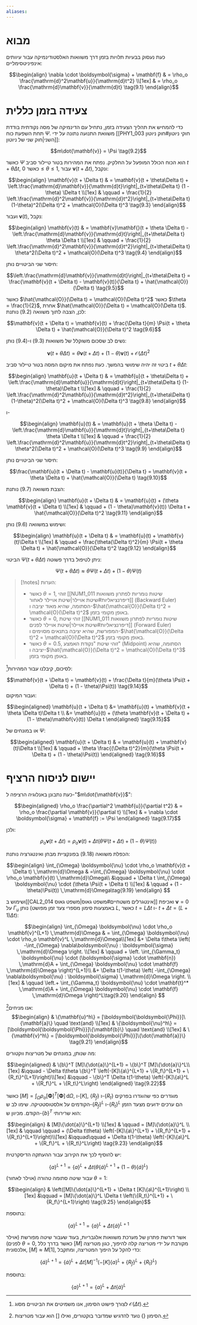 ```yaml
---
aliases:
---
```

# מבוא
כעת נעסוק בבעיות תלויות בזמן דרך משוואות האלסטודינמיקה עבור עיוותים אינפיניטסימליים:

$$\begin{align}
\nabla \cdot \boldsymbol{\sigma} + \mathbf{f}  & = \rho_o \frac{\mathrm{d}^2\mathbf{u}}{\mathrm{d}t^2} \\[1ex]
 &  = \rho_o \frac{\mathrm{d}\mathbf{v}}{\mathrm{d}t} \tag{9.1}
\end{align}$$
# צעידה בזמן כללית
כדי להמחיש את תהליך הצעידה בזמן, נתחיל עם הדינמיקה של מסה נקודתית בודדת תחת השפעת כוח $\Psi$. משוואת התנועה נתונה על ידי [[PHY1_003 חוקי ניוטון#חוק ניוטון השני|חוק שני של ניוטון]]:

$$m\dot{\mathbf{v}} = \Psi  \tag{9.2}$$

כאשר $\Psi$ הוא הכוח הכולל המופעל על החלקיק. נפתח את המהירות בטור טיילור סביב $t + \theta \Delta t$, כאשר $0 \leq \theta \leq 1$, עבור $\mathbf{v}(t + \Delta t)$, ונקבל:

$$\begin{align}
\mathbf{v}(t + \Delta t) &  = \mathbf{v}(t + \theta\Delta t) + \left.\frac{\mathrm{d}\mathbf{v}}{\mathrm{d}t}\right|_{t+\theta\Delta t} (1 - \theta) \Delta t  \\[1ex]
 & \qquad + \frac{1}{2} \left.\frac{\mathrm{d}^2\mathbf{v}}{\mathrm{d}t^2}\right|_{t+\theta\Delta t} (1-\theta)^2(\Delta t)^2 + \mathcal{O}(\Delta t)^3 \tag{9.3}
\end{align}$$

ועבור $\mathbf{v}(t)$, נקבל:

$$\begin{align}
\mathbf{v}(t)  & = \mathbf{v}\mathbf{}(t + \theta \Delta t) - \left.\frac{\mathrm{d}\mathbf{v}}{\mathrm{d}t}\right|_{t+\theta\Delta t} \theta \Delta t  \\[1ex]
 & \qquad + \frac{1}{2} \left.\frac{\mathrm{d}^2\mathbf{v}}{\mathrm{d}t^2}\right|_{t+\theta\Delta t} \theta^2(\Delta t)^2 + \mathcal{O}(\Delta t)^3 \tag{9.4}
\end{align}$$

חיסור שני הביטויים נותן:

$$\left.\frac{\mathrm{d}\mathbf{v}}{\mathrm{d}t}\right|_{t+\theta\Delta t} = \frac{\mathbf{v}(t + \Delta t) - \mathbf{v}(t)}{\Delta t} + \hat{\mathcal{O}}(\Delta t) \tag{9.5}$$

כאשר $\hat{\mathcal{O}}(\Delta t) = \mathcal{O}(\Delta t)^2$ כאשר $\theta = \frac{1}{2}$, אחרת $\hat{\mathcal{O}}(\Delta t) = \mathcal{O}(\Delta t)$. לכן, הצבה לתוך משוואה $(9.2)$ נותנת:

$$\mathbf{v}(t + \Delta t) = \mathbf{v}(t) + \frac{\Delta t}{m} \Psi(t + \theta \Delta t) + \hat{\mathcal{O}}(\Delta t)^2 \tag{9.6}$$

נשים לב שסכום משוקלל של משוואות $(9.3)$ ו-$(9.4)$ נותן:

$$\mathbf{v}(t + \theta \Delta t) = \theta \mathbf{v}(t + \Delta t) + (1 - \theta)\mathbf{v}(t) + \mathcal{O}(\Delta t)^2 \tag{9.7}$$

ביטוי זה יהיה שימושי בהמשך. כעת נפתח את מיקום המסה בטור טיילור סביב $t + \theta \Delta t$:

$$\begin{align}
\mathbf{u}(t + \Delta t)  & = \mathbf{u}(t + \theta\Delta t) + \left.\frac{\mathrm{d}\mathbf{u}}{\mathrm{d}t}\right|_{t+\theta\Delta t} (1-\theta)\Delta t  \\[1ex]
 & \qquad + \frac{1}{2} \left.\frac{\mathrm{d}^2\mathbf{u}}{\mathrm{d}t^2}\right|_{t+\theta\Delta t} (1-\theta)^2(\Delta t)^2 + \mathcal{O}(\Delta t)^3 \tag{9.8}
\end{align}$$

ו-

$$\begin{align}
\mathbf{u}(t)  & = \mathbf{u}(t + \theta \Delta t) - \left.\frac{\mathrm{d}\mathbf{u}}{\mathrm{d}t}\right|_{t+\theta\Delta t} \theta \Delta t  \\[1ex]
 & \qquad + \frac{1}{2} \left.\frac{\mathrm{d}^2\mathbf{u}}{\mathrm{d}t^2}\right|_{t+\theta\Delta t} \theta^2(\Delta t)^2 + \mathcal{O}(\Delta t)^3 \tag{9.9}
\end{align}$$

חיסור שני הביטויים נותן:

$$\frac{\mathbf{u}(t + \Delta t) - \mathbf{u}(t)}{\Delta t} = \mathbf{v}(t + \theta \Delta t) + \hat{\mathcal{O}}(\Delta t) \tag{9.10}$$

הצבת משוואה $(9.7)$ נותנת:

$$\begin{align}
\mathbf{u}(t + \Delta t)  & = \mathbf{u}(t) + (\theta \mathbf{v}(t + \Delta t)  \\[1ex]
 & \qquad + (1 - \theta)\mathbf{v}(t)) \Delta t + \hat{\mathcal{O}}(\Delta t)^2 \tag{9.11}
\end{align}$$

ושימוש במשוואה $(9.6)$ נותן:

$$\begin{align}
\mathbf{u}(t + \Delta t)  & = \mathbf{u}(t) + \mathbf{v}(t)\Delta t  \\[1ex]
 & \qquad +  \frac{\theta(\Delta t)^2}{m} \Psi(t + \theta \Delta t) + \hat{\mathcal{O}}(\Delta t)^2  \tag{9.12}
\end{align}$$

הביטוי $\Psi(t + \theta \Delta t)$ ניתן לטיפול בדרך פשוטה:

$$\Psi(t + \theta \Delta t) \approx \theta \Psi(t + \Delta t) + (1 - \theta)\Psi(t) \tag{9.13}$$

>[!notes] הערות: 
> * כאשר $\theta = 1$, זוהי [[NUM1_011 שיטות נומריות לפתרון משוואות דיפרנציאליות#שיטת אויילר|שיטת אויילר לאחור]] (Backward Euler) הסתומה, שהיא מאוד יציבה ו-$\hat{\mathcal{O}}(\Delta t)^2 = \mathcal{O}(\Delta t)^2$ באופן מקומי בזמן.
> * כאשר $\theta = 0$, זוהי שיטת [[NUM1_011 שיטות נומריות לפתרון משוואות דיפרנציאליות#שיטת אויילר|שיטת אויילר לפנים]] (Forward Euler) המפורשת, שהיא יציבה בתנאים מסוימים ו-$\hat{\mathcal{O}}(\Delta t)^2 = \mathcal{O}(\Delta t)^2$ באופן מקומי בזמן.
> * כאשר $\theta = 0.5$, זוהי שיטת "נקודת האמצע" (Midpoint) הסתומה, שהיא יציבה ו-$\hat{\mathcal{O}}(\Delta t)^2 = \mathcal{O}(\Delta t)^3$ באופן מקומי בזמן.

לסיכום, קיבלנו עבור המהירות[^1]:

[^1]: לצורך פישוט הסימון, אנו משמיטים את הביטויים מסוג $\mathcal{O}(\Delta t)$.


$$\mathbf{v}(t + \Delta t) = \mathbf{v}(t) + \frac{\Delta t}{m}(\theta \Psi(t + \Delta t) + (1 - \theta)\Psi(t)) \tag{9.14}$$
ועבור המיקום:

$$\begin{aligned}
\mathbf{u}(t + \Delta t) &= \mathbf{u}(t) + \mathbf{v}(t + \theta \Delta t)\Delta t \\
&= \mathbf{u}(t) + (\theta \mathbf{v}(t + \Delta t) + (1 - \theta)\mathbf{v}(t)) \Delta t
\end{aligned} \tag{9.15}$$

או במונחים של $\Psi$:

$$\begin{aligned}
\mathbf{u}(t + \Delta t)  & = \mathbf{u}(t) + \mathbf{v}(t)\Delta t  \\[1ex]
 & \qquad + \theta \frac{(\Delta t)^2}{m}(\theta \Psi(t + \Delta t) + (1 - \theta)\Psi(t))
\end{aligned} \tag{9.16}$$

# יישום לניסוח הרציף
כעת נתבונן באנלוגיה הרציפה ל-"$m\dot{\mathbf{v}}$":

$$\begin{aligned}
\rho_o \frac{\partial^2 \mathbf{u}}{\partial t^2}  & = \rho_o \frac{\partial \mathbf{v}}{\partial t}  \\[1ex]
 & = \nabla \cdot \boldsymbol{\sigma} + \mathbf{f} := \Psi
\end{aligned} \tag{9.17}$$

ולכן:

$$\rho_o \mathbf{v}(t + \Delta t) = \rho_o \mathbf{v}(t) + \Delta t (\theta \Psi(t + \Delta t) + (1 - \theta)\Psi(t)) \tag{9.18}$$

הכפלת משוואה $(9.18)$ בפונקציית מבחן ואינטגרציה נותנת:

$$\begin{align}
\int_{\Omega} \boldsymbol{\nu} \cdot \rho_o \mathbf{v}(t + \Delta t) \,\mathrm{d}\Omega  & =\int_{\Omega} \boldsymbol{\nu} \cdot \rho_o \mathbf{v}(t) \,\mathrm{d}\Omega\\
&\qquad + \Delta t \int_{\Omega} \boldsymbol{\nu} \cdot (\theta \Psi(t + \Delta t)  \\[1ex]
 & \qquad + (1 - \theta)\Psi(t)) \,\mathrm{d}\Omega\tag{9.19}
\end{align} $$

ושימוש ב[[CAL2_014 אינטגרלים משטחיים#משפט גאוס|משפט גאוס]] ואכיפת $\boldsymbol{\nu} = 0$ על $\Gamma_u$ נותן (באמצעות סימון מספרי צעד זמן מפושט $L$, כאשר $t = L\Delta t$ ו- $t + \Delta t = (L + 1)\Delta t$):

$$\begin{align}
\int_{\Omega} \boldsymbol{\nu} \cdot \rho_o \mathbf{v}^{L+1} \,\mathrm{d}\Omega &  = \int_{\Omega} \boldsymbol{\nu} \cdot \rho_o \mathbf{v}^L \,\mathrm{d}\Omega\\[1ex]
&+ \Delta t\theta \left( -\int_{\Omega} \nabla\boldsymbol{\nu} : \boldsymbol{\sigma} \,\mathrm{d}\Omega \right.  \\[1ex]
 & \qquad + \left. \int_{\Gamma_t} \boldsymbol{\nu} \cdot (\boldsymbol{\sigma} \cdot \mathbf{n}) \,\mathrm{d}A + \int_{\Omega} \boldsymbol{\nu} \cdot \mathbf{f} \,\mathrm{d}\Omega \right)^{L+1}\\
&+ \Delta t(1-\theta) \left( -\int_{\Omega} \nabla\boldsymbol{\nu} : \boldsymbol{\sigma} \,\mathrm{d}\Omega  \right. \\[1ex]
 & \qquad \left.+ \int_{\Gamma_t} \boldsymbol{\nu} \cdot \mathbf{t}^* \,\mathrm{d}A + \int_{\Omega} \boldsymbol{\nu} \cdot \mathbf{f} \,\mathrm{d}\Omega \right)^L\tag{9.20}
\end{align} $$

אנו מניחים[^2]:
$$\begin{align}
 & \{\mathbf{u}^h\} = [\boldsymbol{\boldsymbol{\Phi}}]\{\mathbf{a}\} \quad \text{and}  \\[1ex]
 & \{\boldsymbol{\nu}^h\} = [\boldsymbol{\boldsymbol{\Phi}}]\{\mathbf{b}\} \quad \text{and} \\[1ex]
  & \{\mathbf{v}^h\} = [\boldsymbol{\boldsymbol{\Phi}}]\{\dot{\mathbf{a}}\} \tag{9.21}
\end{align}$$

[^2]:הסימון $\{  \}$ נועד להדגיש שמדובר בוקטורים, ואילו $[]$ הוא עבור מטריצות.

מה שנותן, במונחים של מטריצות ווקטורים:

$$\begin{aligned}
 & \{b\}^T [M]\{\dot{a}\}^{L+1}  = \{b\}^T [M]\{\dot{a}\}^L\\[1ex]
&\qquad - \Delta t\theta \{b\}^T \left(-[K]\{a\}^{L+1} + \{R_f\}^{L+1} + \{R_t\}^{L+1}\right)\\[1ex]
&\qquad - \{b\}^T \Delta t(1-\theta) \left(-[K]\{a\}^L + \{R_f\}^L + \{R_t\}^L\right)
\end{aligned} \tag{9.22}$$

כאשר $[M] = \int_{\Omega} \rho_o [\boldsymbol{\Phi}]^T[\boldsymbol{\Phi}] \,\mathrm{d}\Omega$, ו-$[K]$, $\{R_f\}$ ו-$\{R_t\}$ מוגדרים כפי שהוגדרו בפרקים הקודמים על אלסטוסטטיקה. שימו לב ש-$\{R_f\}^L$ ו-$\{R_t\}^L$ הם ערכים ידועים מצעד הזמן הקודם. מכיוון ש-$\{b\}^T$ הוא שרירותי:

$$\begin{align}
  &  [M]\{\dot{a}\}^{L+1}   \\[1ex]
 & \qquad  = [M]\{\dot{a}\}^L  \\[1ex]
 & \qquad \qquad + (\Delta t\theta) \left(-[K]\{a\}^{L+1} + \{R_f\}^{L+1} + \{R_t\}^{L+1}\right)\\[1ex]
&\qquad\qquad  + \Delta t(1-\theta) \left(-[K]\{a\}^L + \{R_f\}^L + \{R_t\}^L\right) \tag{9.23}
\end{align}$$

יש להוסיף לכך את הקירוב עבור ההעתקה הדיסקרטית:

$$\{a\}^{L+1} = \{a\}^L + \Delta t \left(\theta \{\dot{a}\}^{L+1} + (1-\theta)\{\dot{a}\}^L\right) \tag{9.24}$$

עבור שיטה סתומה טהורה (אוילר לאחור) $\theta = 1$:

$$\begin{align}
 & \left([M]\{\dot{a}\}^{L+1} + \Delta t [K]\{a\}^{L+1}\right) \\[1ex]
 &\qquad  = [M]\{\dot{a}\}^L   \Delta t \left(\{R_t\}^{L+1} + \{R_f\}^{L+1}\right) \tag{9.25}
\end{align}$$

בתוספת:

$$\{a\}^{L+1} = \{a\}^L + \Delta t \{\dot{a}\}^{L+1} \tag{9.26}$$

אשר דורשת פתרון של מערכת משוואות אלגבריות, בעוד שעבור שיטה מפורשת (אוילר לפנים) $\theta = 0$, כאשר בדרך כלל $[M]$ מקורבת על ידי מטריצה קלה להיפוך, כגון מטריצה אלכסונית, $[M] \approx M[1]$, כדי להקל על היפוך המטריצה, ומתקבל:

$$\{\dot{a}\}^{L+1} = \{\dot{a}\}^L + \Delta t [M]^{-1}\left(-[K]\{a\}^L + \{R_f\}^L + \{R_t\}^L\right) \tag{9.27}$$

בתוספת:

$$\{a\}^{L+1} = \{a\}^L + \Delta t \{\dot{a}\}^L \tag{9.28}$$

